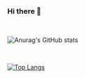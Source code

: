 ### Hi there 👋
</br>

![Anurag's GitHub stats](https://github-readme-stats.vercel.app/api?username=meucham11&show_icons=true&theme=merko)

</br>

[![Top Langs](https://github-readme-stats.vercel.app/api/top-langs/?username=meucham11&layout=compact)](https://github.com/anuraghazra/github-readme-stats)
<!--
**meucham11/meucham11** is a ✨ _special_ ✨ repository because its `README.md` (this file) appears on your GitHub profile.

Here are some ideas to get you started:

- 🔭 I’m currently working on ...
- 🌱 I’m currently learning ...
- 👯 I’m looking to collaborate on ...
- 🤔 I’m looking for help with ...
- 💬 Ask me about ...
- 📫 How to reach me: ...
- 😄 Pronouns: ...
- ⚡ Fun fact: ...
-->


 
